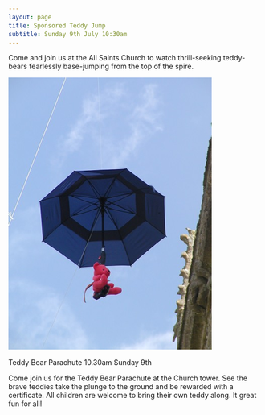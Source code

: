 ```yaml
---
layout: page
title: Sponsored Teddy Jump
subtitle: Sunday 9th July 10:30am
---
```


Come and join us at the All Saints Church to watch thrill-seeking teddy-bears fearlessly base-jumping from the top of the spire.

![Teddy Jump](/img/teddy.jpg)

Teddy Bear Parachute 10.30am Sunday 9th

Come join us for the Teddy Bear Parachute at the Church tower. See the brave teddies take the plunge to the ground and be rewarded with a certificate. All children are welcome to bring their own teddy along. It great fun for all!
